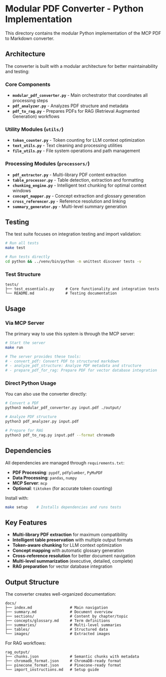 # Modular PDF Converter - Python Implementation

This directory contains the modular Python implementation of the MCP PDF to Markdown converter.

## Architecture

The converter is built with a modular architecture for better maintainability and testing:

### Core Components

- **`modular_pdf_converter.py`** - Main orchestrator that coordinates all processing steps
- **`pdf_analyzer.py`** - Analyzes PDF structure and metadata
- **`pdf_to_rag.py`** - Prepares PDFs for RAG (Retrieval Augmented Generation) workflows

### Utility Modules (`utils/`)

- **`token_counter.py`** - Token counting for LLM context optimization
- **`text_utils.py`** - Text cleaning and processing utilities  
- **`file_utils.py`** - File system operations and path management

### Processing Modules (`processors/`)

- **`pdf_extractor.py`** - Multi-library PDF content extraction
- **`table_processor.py`** - Table detection, extraction and formatting
- **`chunking_engine.py`** - Intelligent text chunking for optimal context windows
- **`concept_mapper.py`** - Concept extraction and glossary generation
- **`cross_referencer.py`** - Reference resolution and linking
- **`summary_generator.py`** - Multi-level summary generation

## Testing

The test suite focuses on integration testing and import validation:

```bash
# Run all tests
make test

# Run tests directly
cd python && ../venv/bin/python -m unittest discover tests -v
```

### Test Structure

```
tests/
├── test_essentials.py     # Core functionality and integration tests
└── README.md              # Testing documentation
```

## Usage

### Via MCP Server

The primary way to use this system is through the MCP server:

```bash
# Start the server
make run

# The server provides these tools:
# - convert_pdf: Convert PDF to structured markdown
# - analyze_pdf_structure: Analyze PDF metadata and structure  
# - prepare_pdf_for_rag: Prepare PDF for vector database integration
```

### Direct Python Usage

You can also use the converter directly:

```bash
# Convert a PDF
python3 modular_pdf_converter.py input.pdf ./output/

# Analyze PDF structure
python3 pdf_analyzer.py input.pdf

# Prepare for RAG
python3 pdf_to_rag.py input.pdf --format chromadb
```

## Dependencies

All dependencies are managed through `requirements.txt`:

- **PDF Processing**: `pypdf`, `pdfplumber`, `PyMuPDF`
- **Data Processing**: `pandas`, `numpy`
- **MCP Server**: `mcp`
- **Optional**: `tiktoken` (for accurate token counting)

Install with:
```bash
make setup    # Installs dependencies and runs tests
```

## Key Features

- **Multi-library PDF extraction** for maximum compatibility
- **Intelligent table preservation** with multiple output formats
- **Token-aware chunking** for LLM context optimization
- **Concept mapping** with automatic glossary generation
- **Cross-reference resolution** for better document navigation
- **Multi-level summarization** (executive, detailed, complete)
- **RAG preparation** for vector database integration

## Output Structure

The converter creates well-organized documentation:

```
docs/
├── index.md                 # Main navigation
├── summary.md               # Document overview
├── sections/                # Content by chapter/topic
├── concepts/glossary.md     # Term definitions
├── summaries/               # Multi-level summaries
├── tables/                  # Structured data
└── images/                  # Extracted images
```

For RAG workflows:
```
rag_output/
├── chunks.json              # Semantic chunks with metadata
├── chromadb_format.json     # ChromaDB-ready format
├── pinecone_format.json     # Pinecone-ready format
└── import_instructions.md   # Setup guide
```